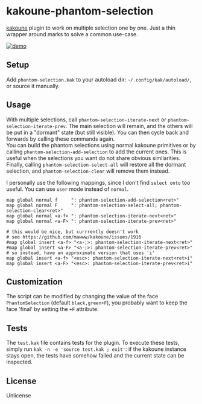 # kakoune-phantom-selection

[kakoune](http://kakoune.org) plugin to work on multiple selection one by one. Just a thin wrapper around marks to solve a common use-case.

[![demo](https://asciinema.org/a/152289.png)](https://asciinema.org/a/152289)

## Setup

Add `phantom-selection.kak` to your autoload dir: `~/.config/kak/autoload/`, or source it manually.

## Usage

With multiple selections, call `phantom-selection-iterate-next` or `phantom-selection-iterate-prev`. The main selection will remain, and the others will be put in a "dormant" state (but still visible). You can then cycle back and forwards by calling these commands again.  
You can build the phantom selections using normal kakoune primitives or by calling `phantom-selection-add-selection` to add the current ones. This is useful when the selections you want do not share obvious similarities.  
Finally, calling `phantom-selection-select-all` will restore all the dormant selection, and `phantom-selection-clear` will remove them instead.  

I personally use the following mappings, since I don't find `select onto` too useful. You can use `user` mode instead of `normal`.
```
map global normal f     ": phantom-selection-add-selection<ret>"
map global normal F     ": phantom-selection-select-all; phantom-selection-clear<ret>"
map global normal <a-f> ": phantom-selection-iterate-next<ret>"
map global normal <a-F> ": phantom-selection-iterate-prev<ret>"

# this would be nice, but currrently doesn't work
# see https://github.com/mawww/kakoune/issues/1916
#map global insert <a-f> "<a-;>: phantom-selection-iterate-next<ret>"
#map global insert <a-F> "<a-;>: phantom-selection-iterate-prev<ret>"
# so instead, have an approximate version that uses 'i'
map global insert <a-f> "<esc>: phantom-selection-iterate-next<ret>i"
map global insert <a-F> "<esc>: phantom-selection-iterate-prev<ret>i"
```

## Customization

The script can be modified by changing the value of the face `PhantomSelection` (default `black,green+F`), you probably want to keep the face 'final' by setting the `+F` attribute.

## Tests

The `test.kak` file contains tests for the plugin. To execute these tests, simply run `kak -n -e 'source test.kak ; exit'`: if the kakoune instance stays open, the tests have somehow failed and the current state can be inspected.

## License

Unlicense
